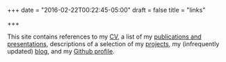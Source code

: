 +++
date = "2016-02-22T00:22:45-05:00"
draft = false
title = "links"

+++

This site contains references to my [CV][cv], a list of my [publications and
presentations][pubs], descriptions of a selection of my [projects][proj], my
(infrequently updated) [blog][blog], and my [Github profile][git]. 

[cv]: /assets/W.Thomason_CV.pdf
[pubs]: /publications
[proj]: /projects
[blog]: https://wbthomason.github.io/blog
[git]: https://github.com/wbthomason
